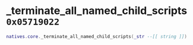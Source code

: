 # _terminate_all_named_child_scripts `0x05719022`

```lua
natives.core._terminate_all_named_child_scripts(_str --[[ string ]])
```